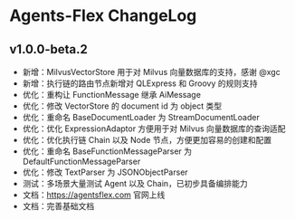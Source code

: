# Agents-Flex ChangeLog

## v1.0.0-beta.2
- 新增：MilvusVectorStore 用于对 Milvus 向量数据库的支持，感谢 @xgc
- 新增：执行链的路由节点新增对 QLExpress 和 Groovy 的规则支持
- 优化：重构让 FunctionMessage 继承 AiMessage
- 优化：修改 VectorStore 的 document id 为 object 类型
- 优化：重命名 BaseDocumentLoader 为 StreamDocumentLoader
- 优化：优化 ExpressionAdaptor 方便用于对 Milvus 向量数据库的查询适配
- 优化：优化执行链 Chain 以及 Node 节点，方便更加容易的创建和配置
- 优化：重命名 BaseFunctionMessageParser 为 DefaultFunctionMessageParser
- 优化：修改 TextParser 为 JSONObjectParser
- 测试：多场景大量测试 Agent 以及 Chain，已初步具备编排能力
- 文档：https://agentsflex.com 官网上线
- 文档：完善基础文档
